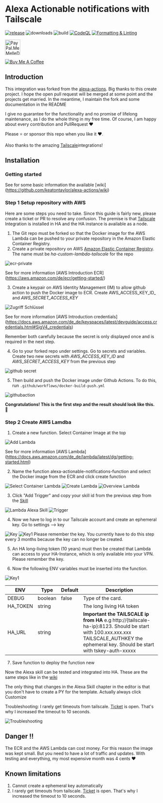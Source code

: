 # Alexa Actionable notifications with Tailscale

[![release][release-badge]][release-url]
![downloads][downloads-badge]
![build][build-badge]
[![CodeQL](https://github.com/MelleD/alexa-actions/actions/workflows/codeql.yml/badge.svg)](https://github.com/MelleD/alexa-actions/actions/workflows/codeql.yml) 
[![Formatting & Linting](https://github.com/MelleD/alexa-actions/actions/workflows/formating_linting.yml/badge.svg)](https://github.com/MelleD/alexa-actions/actions/workflows/formating_linting.yml)

<a href="https://www.paypal.me/MelleDennis" target="_blank"><img src="https://github.com/MelleD/alexa-actions/blob/main/docs/images/pplogo.png" alt="PayPal.Me MelleDennis" style="height: 50px !important;width: 50px !important;" ></a>

<a href="https://www.buymeacoffee.com/melled" target="_blank"><img src="https://www.buymeacoffee.com/assets/img/custom_images/white_img.png" alt="Buy Me A Coffee" style="height: auto !important;width: auto !important;" ></a>


## Introduction

This integration was forked from the [alexa-actions](https://github.com/keatontaylor/alexa-actions). Big thanks to this create project. 
I hope the open pull request will be merged at some point and the projects get married. In the meantime, I maintain the fork and some documentation in the README

I give no guarantee for the functionality and no promise of lifelong maintenance, as I do the whole thing in my free time. Of course, I am happy about every contribution and PullRequest :heart:

Please ⭐️ or sponsor this repo when you like it :heart:.

Also thanks to the amazing [Tailscale](https://www.home-assistant.io/integrations/tailscale/)integrations!

## Installation

### Getting started

See for some basic information the available [wiki] (https://github.com/keatontaylor/alexa-actions/wiki)

### Step 1 Setup repository with AWS

Here are some steps you need to take. Since this guide is fairly new, please create a ticket or PR to resolve any confusion.
The premise is that  [Tailscale](https://www.home-assistant.io/integrations/tailscale/) Integration is installed in HA and the HA instance is available as a node.

1. The Git repo must be forked so that the Docker image for the AWS Lambda can be pushed to your private repository in the Amazon Elastic Container Registry.
2. Create a private repository on AWS [Amazon Elastic Container Registry](https://aws.amazon.com/de/ecr/). The name must be _ha-custom-lambda-tailscale_ for the repo
<img alt="ecr-private" src="https://github.com/MelleD/alexa-actions/blob/main/docs/images/ecr_private.png">

See for more information [AWS Introduction ECR] (https://aws.amazon.com/de/ecr/getting-started/)

3. Create a keypair on AWS Identity Management (IM) to allow github action to push the Docker image to ECR.
Create AWS_ACCESS_KEY_ID_ and _AWS_SECRET_ACCESS_KEY_
<img alt="Zugriff Schlüssel" src="https://github.com/MelleD/alexa-actions/blob/main/docs/images/zugriff_key.png">

See for more information [AWS Introduction credentials] (https://docs.aws.amazon.com/de_de/keyspaces/latest/devguide/access.credentials.html#SigV4_credentials)

Remember both carefully because the secret is only displayed once and is required in the next step.

4. Go to your forked repo under settings. Go to secrets and variables. Create two new secrets with _AWS_ACCESS_KEY_ID_ and _AWS_SECRET_ACCESS_KEY_ from the previous step
<img alt="github secret" src="https://github.com/MelleD/alexa-actions/blob/main/docs/images/github_secret.png">

5. Then build and push the Docker image under Github Actions. To do this, run ```.github/workflows/docker-build-push.yml```
<img alt="githubaction" src="https://github.com/MelleD/alexa-actions/blob/main/docs/images/githubaction.png">


**Congratulations! This is the first step and the result should look like this.** :confetti_ball:

### Step 2 Create AWS Lamdba

1. Create a new function. Select Container Image at the top
<img alt="Add Lambda" src="https://github.com/MelleD/alexa-actions/blob/main/docs/images/add_lambda.png">

See for more information [AWS Lambda] (https://docs.aws.amazon.com/de_de/lambda/latest/dg/getting-started.html)

2. Name the function alexa-actionable-notifications-function and select the Docker image from the ECR and click create function
<img alt="Select Container Lambda" src="https://github.com/MelleD/alexa-actions/blob/main/docs/images/select_container_lambda.png"> 

<img alt="Create Lambda" src="https://github.com/MelleD/alexa-actions/blob/main/docs/images/create_lambda.png"> 
<img alt="Overview Lambda" src="https://github.com/MelleD/alexa-actions/blob/main/docs/images/overview_lambda.png"> 


3. Click "Add Trigger" and copy your skill id from the previous step from the [Skill](https://developer.amazon.com/alexa/console/ask)

<img alt="Lambda Alexa Skill" src="https://github.com/MelleD/alexa-actions/blob/main/docs/images/lambda_alexa_skill.png"> 
<img alt="Trigger" src="https://github.com/MelleD/alexa-actions/blob/main/docs/images/trigger.png"> 


4. Now we have to log in to our Tailscale account and create an ephemeral key. Go to settings --> key
<img alt="Key" src="https://github.com/MelleD/alexa-actions/blob/main/docs/images/key.png"> 

<img alt="Key1" src="https://github.com/MelleD/alexa-actions/blob/main/docs/images/key1.png"> 
Please remember the key. You currently have to do this step every 3 months because the key can no longer be created.

5. An HA long-living token (10 years) must then be created that Lambda can access to your HA-Instance, which is only available into your VPN. Please remember the key.

6. Now the following ENV variables must be inserted into the function.
<img alt="Key1" src="https://github.com/MelleD/alexa-actions/blob/main/docs/images/ha_env.png"> 


| ENV                       | Type     | Default       | Description                                           |
| ------------------------- | -------- | ------------- | ----------------------------------------------------- |
| DEBUG                     | boolean  | false         | Type of the card.                                     |
| HA_TOKEN                  | string   |               | The long living HA token                              |
| HA_URL                    | string   |               |**Important the TAILSCALE ip from HA** e.g http://{tailscale-ha-ip}:8123. Should be start with 100.xxx.xxx.xxx TAILSCALE_AUTHKEY the ephemeral key. Should be start with tskey-auth-xxxxx          |


7. Save function to deploy the function new

Now the Alexa skill can be tested and integrated into HA. These are the same steps like in the [wiki](https://github.com/keatontaylor/alexa-actions/wiki/Alexa-Talking-to-Home-Assistant-(The-Skill))

The only thing that changes in the Alexa Skill chapter in the editor is that you don't have to create a PY for the template. 
Actually always click Customize

Troubleshooting:
I rarely get timeouts from tailscale. [Ticket](https://github.com/tailscale/tailscale/issues/11886) is open. That's why I increased the timeout to 10 seconds.

<img alt="Troubleshooting" src="https://github.com/MelleD/alexa-actions/blob/main/docs/images/trouble.png"> 


## Danger :bangbang:

The ECR and the AWS Lambda can cost money. For this reason the image was kept small.
But you need to have a lot of traffic and updates. With testing and everything, my most expensive month was 4 cents :heart:

## Known limitations

1. Cannot create a ephemeral key automatically
1. I rarely get timeouts from tailscale. [Ticket](https://github.com/tailscale/tailscale/issues/11886) is open. That's why I increased the timeout to 10 seconds.

<!-- Badges -->

[release-badge]: https://img.shields.io/github/v/release/MelleD/alexa-actions?style=flat-square
[downloads-badge]: https://img.shields.io/github/downloads/MelleD/alexa-actions/total?style=flat-square
[build-badge]: https://img.shields.io/github/actions/workflow/status/MelleD/alexa-actions/actions/workflows/build-linux.yml?branch=main&style=flat-square

<!-- References -->

[home-assistant]: https://www.home-assistant.io/
[hacs]: https://hacs.xyz
[release-url]: https://github.com/MelleD/alexa-actions/releases